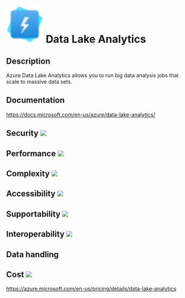 # <img src ="../img/Data Lake Analytics.svg" width=100 /> Data Lake Analytics                 



## Description										
Azure Data Lake Analytics allows you to run big data analysis jobs that scale to massive data sets.



## Documentation
https://docs.microsoft.com/en-us/azure/data-lake-analytics/


## Security		<img src="../img/star.png" width=100 />  



## Performance		<img src="../img/star.png" width=100 />


	
## Complexity		<img src="../img/star.png" width=100 />



## Accessibility		<img src="../img/star.png" width=100 />



## Supportability		<img src="../img/star.png" width=100 />



## Interoperability		<img src="../img/star.png" width=100 />



## Data handling



## Cost 		<img src="../img/star.png" width=100 />

https://azure.microsoft.com/en-us/pricing/details/data-lake-analytics




